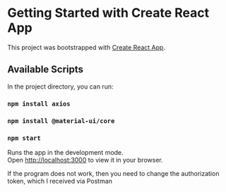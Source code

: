 # Getting Started with Create React App

This project was bootstrapped with [Create React App](https://github.com/facebook/create-react-app).

## Available Scripts

In the project directory, you can run:
### `npm install axios`
### `npm install @material-ui/core`
### `npm start`

Runs the app in the development mode.\
Open [http://localhost:3000](http://localhost:3000) to view it in your browser.

If the program does not work, then you need to change the authorization token, which I received via Postman
